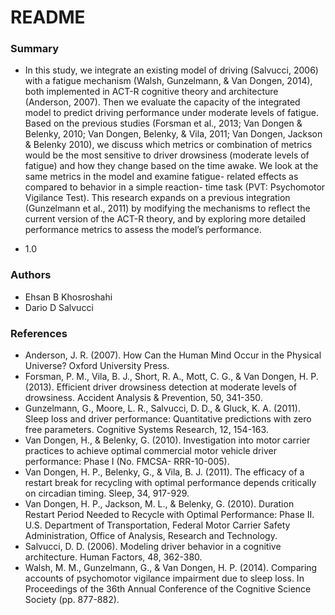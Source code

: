 # README #

### Summary ###

* In this study, we integrate an existing model of driving (Salvucci, 2006) with a fatigue mechanism (Walsh, Gunzelmann, & Van Dongen, 2014), both implemented in ACT-R cognitive theory and architecture (Anderson, 2007). Then we evaluate the capacity of the integrated model to predict driving performance under moderate levels of fatigue. Based on the previous studies (Forsman et al., 2013; Van Dongen & Belenky, 2010; Van Dongen, Belenky, & Vila, 2011; Van Dongen, Jackson & Belenky 2010), we discuss which metrics or combination of metrics would be the most sensitive to driver drowsiness (moderate levels of fatigue) and how they change based on the time awake. We look at the same metrics in the model and examine fatigue- related effects as compared to behavior in a simple reaction- time task (PVT: Psychomotor Vigilance Test). This research expands on a previous integration (Gunzelmann et al., 2011) by modifying the mechanisms to reflect the current version of the ACT-R theory, and by exploring more detailed performance metrics to assess the model’s performance.

* 1.0

### Authors ###

* Ehsan B Khosroshahi
* Dario D Salvucci

### References ###

* Anderson, J. R. (2007). How Can the Human Mind Occur in the Physical Universe? Oxford University Press.
* Forsman, P. M., Vila, B. J., Short, R. A., Mott, C. G., & Van Dongen, H. P. (2013). Efficient driver drowsiness detection at moderate levels of drowsiness. Accident Analysis & Prevention, 50, 341-350.
* Gunzelmann, G., Moore, L. R., Salvucci, D. D., & Gluck, K. A. (2011). Sleep loss and driver performance: Quantitative predictions with zero free parameters. Cognitive Systems Research, 12, 154-163.
* Van Dongen, H., & Belenky, G. (2010). Investigation into
motor carrier practices to achieve optimal commercial motor vehicle driver performance: Phase I (No. FMCSA- RRR-10-005).
* Van Dongen, H. P., Belenky, G., & Vila, B. J. (2011). The efficacy of a restart break for recycling with optimal performance depends critically on circadian timing. Sleep, 34, 917-929.
* Van Dongen, H. P., Jackson, M. L., & Belenky, G. (2010). Duration Restart Period Needed to Recycle with Optimal Performance: Phase II. U.S. Department of Transportation, Federal Motor Carrier Safety Administration, Office of Analysis, Research and Technology.
* Salvucci, D. D. (2006). Modeling driver behavior in a cognitive architecture. Human Factors, 48, 362-380.
* Walsh, M. M., Gunzelmann, G., & Van Dongen, H. P. (2014). Comparing accounts of psychomotor vigilance impairment due to sleep loss. In Proceedings of the 36th Annual Conference of the Cognitive Science Society (pp. 877-882).